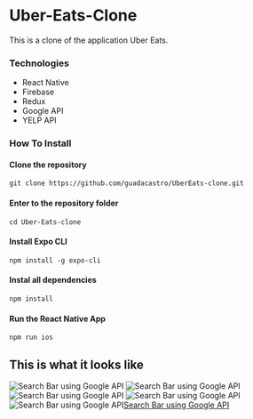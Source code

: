 # Uber-Eats-Clone

This is a clone of the application Uber Eats.


### Technologies

- React Native
- Firebase
- Redux
- Google API
- YELP API

### How To Install

#### Clone the repository
```console
git clone https://github.com/guadacastro/UberEats-clone.git
``` 

#### Enter to the repository folder
```console
cd Uber-Eats-clone
```
#### Install Expo CLI
``` console
npm install -g expo-cli
```

#### Instal all dependencies
``` console
npm install
```

#### Run the React Native App
```console
npm run ios
```
## This is what it looks like

![Search Bar using Google API](/assets/images/1.png)
![Search Bar using Google API](/assets/images/2.png)
![Search Bar using Google API](/assets/images/3.png)
![Search Bar using Google API](/assets/images/4.png)
![Search Bar using Google API](/assets/images/5.png)[Search Bar using Google API](/assets/images/6.png)

